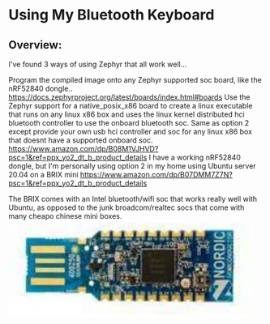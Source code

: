 # Using My Bluetooth Keyboard
## Overview:

I've found 3 ways of using Zephyr that all work well...

Program the compiled image onto any Zephyr supported soc board, like the nRF52840 dongle.. https://docs.zephyrproject.org/latest/boards/index.html#boards
Use the Zephyr support for a native_posix_x86 board to create a linux executable that runs on any linux x86 box and uses the linux kernel distributed hci bluetooth controller to use the onboard bluetooth soc.
Same as option 2 except provide your own usb hci controller and soc for any linux x86 box that doesnt have a supported onboard soc. https://www.amazon.com/dp/B08M1VJHVD?psc=1&ref=ppx_yo2_dt_b_product_details
I have a working nRF52840 dongle, but I'm personally using option 2 in my home using Ubuntu server 20.04 on a BRIX mini https://www.amazon.com/dp/B07DMM7Z7N?psc=1&ref=ppx_yo2_dt_b_product_details

The BRIX comes with an Intel bluetooth/wifi soc that works really well with Ubuntu, as opposed to the junk broadcom/realtec socs that come with many cheapo chinese mini boxes.
<img src="./images/1.1.jpg" width="480px" height="auto">
